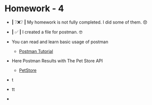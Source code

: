 # Homework - 4

* **|** ❔❌❔ **|** My homework is not fully completed. I did some of them. 😞
* **|** ✅ **|** I created a file for postman. 🤓
* You can read and learn basic usage of postman
  * [Postman Tutorial](Postman.md)

* Here Postman Results with The Pet Store API
  * [PetStore](theStoreAPI.md) 
* t
* tt
* 